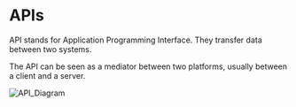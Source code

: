 # APIs

API stands for Application Programming Interface. They transfer data between two systems.

The API can be seen as a mediator between two platforms, usually between a client and a server.

![API_Diagram]("C:\Users\dedo2\PycharmProjects\tech_241\python_and_apis\API_diagram.png")

